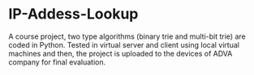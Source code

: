 # IP-Addess-Lookup

A course project, two type algorithms (binary trie and multi-bit trie) are coded in Python. Tested in virtual server
and client using local virtual machines and then, the project is uploaded to the devices of ADVA company for final
evaluation.
